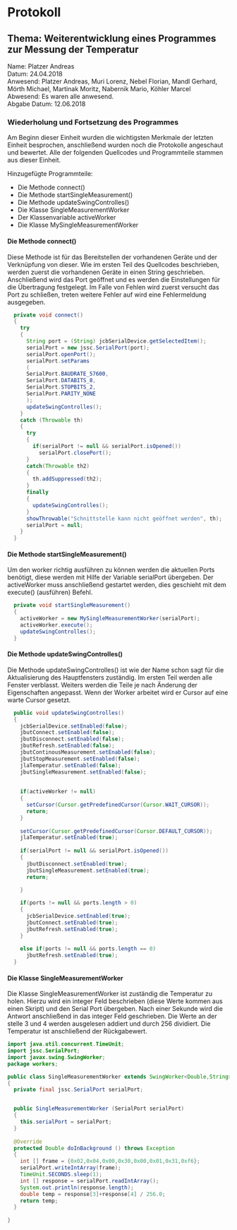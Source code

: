 # Protokoll

## Thema: Weiterentwicklung eines Programmes zur Messung der Temperatur
Name: Platzer Andreas <br>
Datum: 24.04.2018 <br>
Anwesend: Platzer Andreas, Muri Lorenz, Nebel Florian, Mandl Gerhard, Mörth Michael, Martinak Moritz, Nabernik Mario, Köhler Marcel <br>
Abwesend: Es waren alle anwesend. <br>
Abgabe Datum: 12.06.2018 <br>

### Wiederholung und Fortsetzung des Programmes 
Am Beginn dieser Einheit wurden die wichtigsten Merkmale der letzten Einheit besprochen, anschließend wurden noch die Protokolle angeschaut und bewertet. Alle der folgenden Quellcodes und Programmteile stammen aus dieser Einheit. 

Hinzugefügte Programmteile:
* Die Methode connect()
* Die Methode startSingleMeasurement()
* Die Methode updateSwingControlles()
* Die Klasse SingleMeasurementWorker
* Der Klassenvariable activeWorker
* Die Klasse MySingleMeasurementWorker



#### Die Methode connect()
Diese Methode ist für das Bereitstellen der vorhandenen Geräte und der Verknüpfung von dieser.
Wie im ersten Teil des Quellcodes beschrieben, werden zuerst die vorhandenen Geräte in einen String geschrieben. Anschließend wird das Port geöffnet und es werden die Einstellungen für die Übertragung festgelegt. Im Falle von Fehlen wird zuerst versucht das Port zu schließen, treten weitere Fehler auf wird eine Fehlermeldung ausgegeben.

```java
  private void connect()
  {
    try
    {
      String port = (String) jcbSerialDevice.getSelectedItem();         //Neuer String mit verfügbaren Ports 
      serialPort = new jssc.SerialPort(port);                           
      serialPort.openPort();                                            //Öffnet das Port
      serialPort.setParams                                              //Setzt die Parameter die für die Übertragung wichtig sind  
      (                                                                          
      SerialPort.BAUDRATE_57600,                                        //Festlegung der Baurate
      SerialPort.DATABITS_8,                                            //Festlegung auf 8 Datenbits pro übertragung 
      SerialPort.STOPBITS_2,                                            //Es gibt 2 Stopbits
      SerialPort.PARITY_NONE                                            //Parity Einstellungen 
      );                                
      updateSwingControlles();
    }
    catch (Throwable th)
    {
      try 
      {
        if(serialPort != null && serialPort.isOpened())                 // Wenn ein Port offen ist oder keines verfgbar ist
          serialPort.closePort();                                       // wird das Port geschlossen.
      }
      catch(Throwable th2)
      {
        th.addSuppressed(th2);
      }
      finally
      {
        updateSwingControlles();                                         // Swing Controlles werden aktualisiert
      }
      showThrowable("Schnittstelle kann nicht geöffnet werden", th);     // Eine Fehlermeldung wird ausgegeben 
      serialPort = null;                                                 // serialPort wird auf null gesetzt
    }    
  }
```


#### Die Methode startSingleMeasurement()
Um den worker richtig ausführen zu können werden die aktuellen Ports benötigt, diese werden mit Hilfe der Variable serialPort übergeben. Der activeWorker muss anschließend gestartet werden, dies geschieht mit dem execute() (ausführen) Befehl.
```java
  private void startSingleMeasurement()
  {
    activeWorker = new MySingleMeasurementWorker(serialPort);            // Ein neuer worker wird angelegt
    activeWorker.execute();                                              // Dieser wird gestartet 
    updateSwingControlles();                                             // Swing Controlls werden aktualisiert
  }
```


#### Die Methode updateSwingControlles()
Die Methode updateSwingControlles() ist wie der Name schon sagt für die Aktualisierung des Hauptfensters zuständig. Im ersten Teil werden alle Fenster verblasst. Weiters werden die Teile je nach Änderung der Eigenschaften angepasst. Wenn der Worker arbeitet wird er Cursor auf eine warte Cursor gesetzt.
```java
  public void updateSwingControlles()
  {
    jcbSerialDevice.setEnabled(false);                                    // Alle Knöpfe werden verblasst
    jbutConnect.setEnabled(false); 
    jbutDisconnect.setEnabled(false);
    jbutRefresh.setEnabled(false);
    jbutContinousMeasurement.setEnabled(false);
    jbutStopMeasurement.setEnabled(false);
    jlaTemperatur.setEnabled(false);
    jbutSingleMeasurement.setEnabled(false);
   
    
    if(activeWorker != null)                                              // Wenn im Worker nichts existiert
    {
      setCursor(Cursor.getPredefinedCursor(Cursor.WAIT_CURSOR));          // Cursor wird auf den warte Cursor gesetzt
      return;
    }
    
    setCursor(Cursor.getPredefinedCursor(Cursor.DEFAULT_CURSOR));         // Cursor wird auf den standard Cursor gesetzt
    jlaTemperatur.setEnabled(true);                                       // JLabel Temperature wird aktiv gesetzt 
    
    if(serialPort != null && serialPort.isOpened())                       // Wenn das Port offen ist und eine Verbindung besteht
    {
      jbutDisconnect.setEnabled(true);                                    // wird der trenn Knopf aktiviert 
      jbutSingleMeasurement.setEnabled(true);                             // der einzelmessungsknopf wird ebenfalls aktiviert 
      return;
      
    } 

    if(ports != null && ports.length > 0)                                 // Wenn eine Verbinden mit einem Port möglich ist 
    {
      jcbSerialDevice.setEnabled(true);                                   // werden die Knöpfe ebenfalls aktiviert 
      jbutConnect.setEnabled(true);
      jbutRefresh.setEnabled(true);
    }
    
    else if(ports != null && ports.length == 0)                            // Keine Ports vorhanden?
      jbutRefresh.setEnabled(true);                                        // Der aktualisierungs Knopf wird aktivierts
  }
```


#### Die Klasse SingleMeasurementWorker
Die Klasse SingleMeasurementWorker ist zuständig die Temperatur zu holen. 
Hierzu wird ein integer Feld beschrieben (diese Werte kommen aus einen Skript) und den Serial Port übergeben. Nach einer Sekunde wird die Antwort anschließend in das integer Feld geschrieben. Die Werte an der stelle 3 und 4 werden ausgelesen addiert und durch 256 dividiert. Die Temperatur ist anschließend der Rückgabewert.

```java
import java.util.concurrent.TimeUnit;                                       // Einbindung von den Bibliotheken
import jssc.SerialPort;
import javax.swing.SwingWorker;
package workers;   

public class SingleMeasurementWorker extends SwingWorker<Double,String>
{
  private final jssc.SerialPort serialPort;


  public SingleMeasurementWorker (SerialPort serialPort)
  {
    this.serialPort = serialPort;                                           // setzen des Anfangszustandes
  }
  
  @Override                                                                 // Automatisch erstellt
  protected Double doInBackground () throws Exception
  {
    int [] frame = {0x02,0x04,0x00,0x30,0x00,0x01,0x31,0xf6};               //generieren von einem Integer Feld 
    serialPort.writeIntArray(frame);                                        //für das Serial Port
    TimeUnit.SECONDS.sleep(1);                                              //warte 1 secunde
    int [] response = serialPort.readIntArray();                            // Integer Feld wird von Serial Port gelesen 
    System.out.println(response.length);                                    //länge wird ausgegeben
    double temp = response[3]+response[4] / 256.0;                          // Temperatur wird berechnet
    return temp;
  } 
  
}
```
